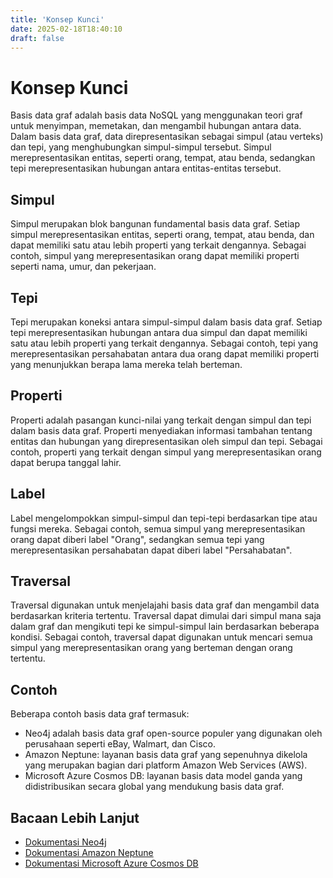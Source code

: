 ```yaml
---
title: 'Konsep Kunci'
date: 2025-02-18T18:40:10
draft: false
---
```


# Konsep Kunci

Basis data graf adalah basis data NoSQL yang menggunakan teori graf untuk menyimpan, memetakan, dan mengambil hubungan antara data. Dalam basis data graf, data direpresentasikan sebagai simpul (atau verteks) dan tepi, yang menghubungkan simpul-simpul tersebut. Simpul merepresentasikan entitas, seperti orang, tempat, atau benda, sedangkan tepi merepresentasikan hubungan antara entitas-entitas tersebut.

## **Simpul**

Simpul merupakan blok bangunan fundamental basis data graf. Setiap simpul merepresentasikan entitas, seperti orang, tempat, atau benda, dan dapat memiliki satu atau lebih properti yang terkait dengannya. Sebagai contoh, simpul yang merepresentasikan orang dapat memiliki properti seperti nama, umur, dan pekerjaan.

## **Tepi**

Tepi merupakan koneksi antara simpul-simpul dalam basis data graf. Setiap tepi merepresentasikan hubungan antara dua simpul dan dapat memiliki satu atau lebih properti yang terkait dengannya. Sebagai contoh, tepi yang merepresentasikan persahabatan antara dua orang dapat memiliki properti yang menunjukkan berapa lama mereka telah berteman.

## **Properti**

Properti adalah pasangan kunci-nilai yang terkait dengan simpul dan tepi dalam basis data graf. Properti menyediakan informasi tambahan tentang entitas dan hubungan yang direpresentasikan oleh simpul dan tepi. Sebagai contoh, properti yang terkait dengan simpul yang merepresentasikan orang dapat berupa tanggal lahir.

## **Label**

Label mengelompokkan simpul-simpul dan tepi-tepi berdasarkan tipe atau fungsi mereka. Sebagai contoh, semua simpul yang merepresentasikan orang dapat diberi label "Orang", sedangkan semua tepi yang merepresentasikan persahabatan dapat diberi label "Persahabatan".

## **Traversal**

Traversal digunakan untuk menjelajahi basis data graf dan mengambil data berdasarkan kriteria tertentu. Traversal dapat dimulai dari simpul mana saja dalam graf dan mengikuti tepi ke simpul-simpul lain berdasarkan beberapa kondisi. Sebagai contoh, traversal dapat digunakan untuk mencari semua simpul yang merepresentasikan orang yang berteman dengan orang tertentu.

## **Contoh**

Beberapa contoh basis data graf termasuk:

- Neo4j adalah basis data graf open-source populer yang digunakan oleh perusahaan seperti eBay, Walmart, dan Cisco.
- Amazon Neptune: layanan basis data graf yang sepenuhnya dikelola yang merupakan bagian dari platform Amazon Web Services (AWS).
- Microsoft Azure Cosmos DB: layanan basis data model ganda yang didistribusikan secara global yang mendukung basis data graf.

## **Bacaan Lebih Lanjut**

- [Dokumentasi Neo4j](https://neo4j.com/docs/)
- [Dokumentasi Amazon Neptune](https://docs.aws.amazon.com/neptune/latest/userguide/intro.html)
- [Dokumentasi Microsoft Azure Cosmos DB](https://docs.microsoft.com/en-us/azure/cosmos-db/graph-introduction)
